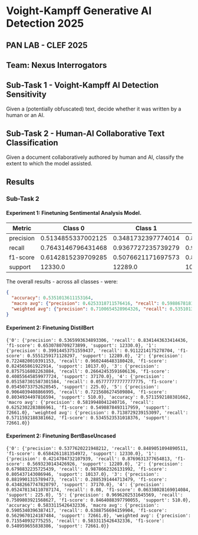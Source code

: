 # Voight-Kampff Generative AI Detection 2025 
## PAN LAB - CLEF 2025
## Team: Nexus Interrogators

## Sub-Task 1 - Voight-Kampff AI Detection Sensitivity

Given a (potentially obfuscated) text, decide whether it was written by a human or an AI.

## Sub-Task 2 - Human-AI Collaborative Text Classification

Given a document collaboratively authored by human and AI, classify the extent to which the model assisted.


## Results

### Sub-Task 2

#### Experiment 1: Finetuning Sentimental Analysis Model.

| Metric    | Class 0            | Class 1            |  Class 2           | Class 3            | Class 4            | Class 5            |
|-----------|--------------------|--------------------|--------------------|--------------------|--------------------|--------------------|
| precision | 0.5134855337002125 | 0.3481732397774014 | 0.8322803980960624 | 0.8617745596022911 | 0.3333333333333333 | 0.8629441624365483 |
| recall    | 0.7643146796431468 | 0.9367727235739279 | 0.948702772023281  | 0.2145278450363196 | 0.06222222222222222| 0.6666666666666666 |
| f1-score  | 0.6142815239709285 | 0.5076621171697573 | 0.8866863359763968 | 0.3435366090084656 | 0.10486891385767791| 0.7522123893805309 | 
| support   | 12330.0            | 12289.0            | 10137.0            | 37170.0            | 225.0              | 510.0              |

The overall results - across all classes - were:
```json
{
  "accuracy": 0.5351013611153164,
  "macro avg": {"precision": 0.6253318711576416, "recall": 0.5988678181942607, "f1-score": 0.5348746482272928, "support": 72661.0},
  "weighted avg": {"precision": 0.7100654528964326, "recall": 0.5351013611153164, "f1-score": 0.49514278522591415, "support": 72661.0}
}
```

#### Experiment 2: Finetuning DistilBert

```
{'0': {'precision': 0.5365993634893306, 'recall': 0.8341443633414436, 'f1-score': 0.6530780709273899, 'support': 12330.0}, '1': {'precision': 0.39914453751559437, 'recall': 0.9112214175278704, 'f1-score': 0.5551259171128297, 'support': 12289.0}, '2': {'precision': 0.7224820010391153, 'recall': 0.9602446483180428, 'f1-score': 0.824565861922914, 'support': 10137.0}, '3': {'precision': 0.8757516802263884, 'recall': 0.26642453591606136, 'f1-score': 0.40855645859977724, 'support': 37170.0}, '4': {'precision': 0.051587301587301584, 'recall': 0.057777777777777775, 'f1-score': 0.05450733752620545, 'support': 225.0}, '5': {'precision': 0.9064039408866995, 'recall': 0.7215686274509804, 'f1-score': 0.8034934497816594, 'support': 510.0}, 'accuracy': 0.5711592188381662, 'macro avg': {'precision': 0.5819948041240716, 'recall': 0.6252302283886961, 'f1-score': 0.5498878493117959, 'support': 72661.0}, 'weighted avg': {'precision': 0.7138729239153097, 'recall': 0.5711592188381662, 'f1-score': 0.5345523531018376, 'support': 72661.0}}

```

#### Experiment 2: Finetuning BertBaseUncased

```
{'0': {'precision': 0.5377620221948212, 'recall': 0.8489051094890511, 'f1-score': 0.6584261181354972, 'support': 12330.0}, '1': {'precision': 0.4214704732107939, 'recall': 0.8769631377654813, 'f1-score': 0.5693230143426926, 'support': 12289.0}, '2': {'precision': 0.6798832235725439, 'recall': 0.9878662326131992, 'f1-score': 0.805437143086946, 'support': 10137.0}, '3': {'precision': 0.8819901315789473, 'recall': 0.2885391444713479, 'f1-score': 0.43482667747820797, 'support': 37170.0}, '4': {'precision': 0.052478134110787174, 'recall': 0.08, 'f1-score': 0.06338028169014084, 'support': 225.0}, '5': {'precision': 0.9696202531645569, 'recall': 0.7509803921568627, 'f1-score': 0.8464088397790055, 'support': 510.0}, 'accuracy': 0.5833115426432336, 'macro avg': {'precision': 0.5905340396387417, 'recall': 0.6388756694159904, 'f1-score': 0.5629670124187484, 'support': 72661.0}, 'weighted avg': {'precision': 0.715540932775255, 'recall': 0.5833115426432336, 'f1-score': 0.548959655838386, 'support': 72661.0}}

```
